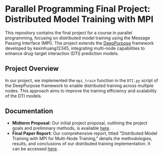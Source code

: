 # Parallel Programming Final Project: Distributed Model Training with MPI

This repository contains the final project for a course in parallel programming, focusing on distributed model training using the Message Passing Interface (MPI). The project extends the [DeepPurpose](https://github.com/kexinhuang12345/DeepPurpose) framework developed by kexinhuang12345, integrating multi-node capabilities to enhance drug-target interaction (DTI) prediction models.

## Project Overview

In our project, we implemented the `mpi_train` function in the `DTI.py` script of the DeepPurpose framework to enable distributed training across multiple nodes. This approach aims to improve the training efficiency and scalability of the DTI models.

## Documentation

- **Midterm Proposal:** Our initial project proposal, outlining the project goals and preliminary methods, is available [here](https://drive.google.com/file/d/1DiFJuO3ZQl-2dqWUcoBkyxQ-LxCZ9mj4/view?usp=sharing).
- **Final Paper Report:** Our comprehensive report, titled "Distributed Model Training with MPI for Multi-Node Training," details the methodologies, results, and conclusions of our distributed training implementation. It can be accessed [here](https://drive.google.com/file/d/1AoI7ifno8WEhKCrCoMWZ60yQOfR6pqHy/view?usp=sharing).
